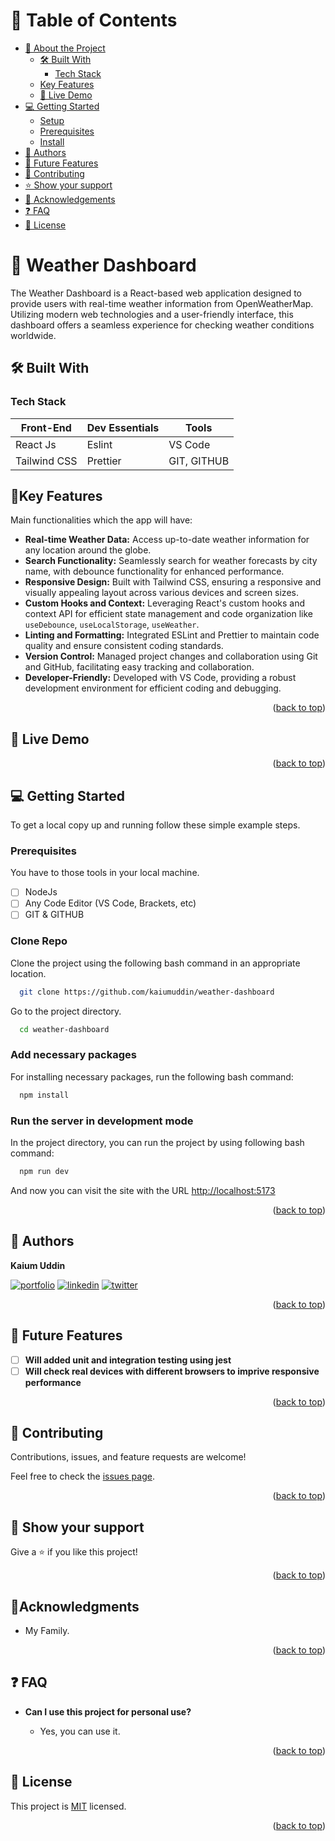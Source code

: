 <a name="readme-top"></a>

<div align="center">
  <!-- <img src="./app/assets/images/cover.png" alt="SnapPay" width="100%"  height="auto" /> -->
</div>

# 📗 Table of Contents

-   [📖 About the Project](#about-project)
    -   [🛠 Built With](#built-with)
        -   [Tech Stack](#tech-stack)
    -   [Key Features](#key-features)
    -   [🚀 Live Demo](#live-demo)
-   [💻 Getting Started](#getting-started)
    -   [Setup](#setup)
    -   [Prerequisites](#prerequisites)
    -   [Install](#install)
-   [👥 Authors](#authors)
-   [🔭 Future Features](#future-features)
-   [🤝 Contributing](#contributing)
-   [⭐️ Show your support](#support)
-   [🔭 Acknowledgements](#acknowledgements)
-   [❓ FAQ](#faq)
-   [📝 License](#license)

<!-- PROJECT DESCRIPTION -->

# 🎯 Weather Dashboard <a name="about-project"></a>

The Weather Dashboard is a React-based web application designed to provide users with real-time weather information from OpenWeatherMap. Utilizing modern web technologies and a user-friendly interface, this dashboard offers a seamless experience for checking weather conditions worldwide.

## 🛠 Built With <a name="built-with"></a>

### Tech Stack <a name="tech-stack"></a>

| **Front-End** | **Dev Essentials** | **Tools**   |
| ------------- | ------------------ | ----------- |
| React Js      | Eslint             | VS Code     |
| Tailwind CSS  | Prettier           | GIT, GITHUB |

<!-- Features -->

## 📌Key Features <a name="key-features"></a>

Main functionalities which the app will have:

-   **Real-time Weather Data:** Access up-to-date weather information for any location around the globe.
-   **Search Functionality:** Seamlessly search for weather forecasts by city name, with debounce functionality for enhanced performance.
-   **Responsive Design:** Built with Tailwind CSS, ensuring a responsive and visually appealing layout across various devices and screen sizes.
-   **Custom Hooks and Context:** Leveraging React's custom hooks and context API for efficient state management and code organization like `useDebounce`, `useLocalStorage`, `useWeather`.
-   **Linting and Formatting:** Integrated ESLint and Prettier to maintain code quality and ensure consistent coding standards.
-   **Version Control:** Managed project changes and collaboration using Git and GitHub, facilitating easy tracking and collaboration.
-   **Developer-Friendly:** Developed with VS Code, providing a robust development environment for efficient coding and debugging.

<p align="right">(<a href="#readme-top">back to top</a>)</p>

<!-- LIVE DEMO -->

## 🚀 Live Demo <a name="live-demo"></a>

<!-- -   [Live Demo Link](https://news-feeder-bice.vercel.app) -->
<!-- - [Presentation video]()
-   [Presentation pdf]() -->

<p align="right">(<a href="#readme-top">back to top</a>)</p>

<!-- GETTING STARTED -->

## 💻 Getting Started <a name="getting-started"></a>

To get a local copy up and running follow these simple example steps.

### Prerequisites

You have to those tools in your local machine.

-   [ ] NodeJs
-   [ ] Any Code Editor (VS Code, Brackets, etc)
-   [ ] GIT & GITHUB

### Clone Repo

Clone the project using the following bash command in an appropriate location.

```bash
  git clone https://github.com/kaiumuddin/weather-dashboard
```

Go to the project directory.

```bash
  cd weather-dashboard
```

### Add necessary packages

For installing necessary packages, run the following bash command:

```bash
  npm install
```

### Run the server in development mode

In the project directory, you can run the project by using following bash command:

```bash
  npm run dev
```

And now you can visit the site with the URL <http://localhost:5173>

<p align="right">(<a href="#readme-top">back to top</a>)</p>

<!-- AUTHORS -->

## 👥 Authors <a name="authors"></a>

**Kaium Uddin**

[![portfolio](https://img.shields.io/badge/my_portfolio-000?style=for-the-badge&logo=ko-fi&logoColor=white)](https://github.com/kaiumuddin) [![linkedin](https://img.shields.io/badge/kaium-uddin-0A66C2?style=for-the-badge&logo=linkedin&logoColor=white)](https://www.linkedin.com/in/kaium-uddin/) [![twitter](https://img.shields.io/badge/@kaiumuddin5-1DA1F2?style=for-the-badge&logo=twitter&logoColor=white)](https://twitter.com/kaiumuddin5)

<p align="right">(<a href="#readme-top">back to top</a>)</p>

## 🔭 Future Features <a name="future-features"></a>

-   [ ] **Will added unit and integration testing using jest**
-   [ ] **Will check real devices with different browsers to imprive responsive performance**

<p align="right">(<a href="#readme-top">back to top</a>)</p>

<!-- CONTRIBUTING -->

## 🤝 Contributing <a name="contributing"></a>

Contributions, issues, and feature requests are welcome!

Feel free to check the [issues page](../../../issues/).

<p align="right">(<a href="#readme-top">back to top</a>)</p>

<!-- SUPPORT -->

## 👋 Show your support <a name="support"></a>

Give a ⭐️ if you like this project!

<p align="right">(<a href="#readme-top">back to top</a>)</p>

<!-- ACKNOWLEDGEMENTS -->

## 🔭Acknowledgments <a name="acknowledgements"></a>

-   My Family.

<p align="right">(<a href="#readme-top">back to top</a>)</p>

<!-- FAQ (optional) -->

## ❓ FAQ <a name="faq"></a>

-   **Can I use this project for personal use?**

    -   Yes, you can use it.

<p align="right">(<a href="#readme-top">back to top</a>)</p>

## 📝 License <a name="license"></a>

This project is [MIT](./LICENSE) licensed.

<p align="right">(<a href="#readme-top">back to top</a>)</p>
